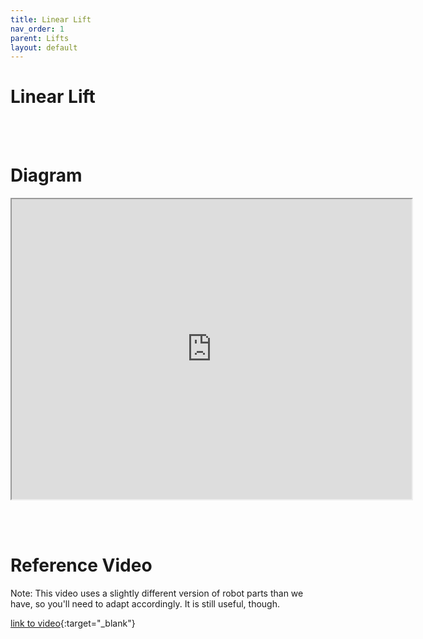 ```yaml
---
title: Linear Lift
nav_order: 1
parent: Lifts
layout: default
---
```


# Linear Lift

<br><br>

# Diagram

<iframe allowfullscreen="allowfullscreen" height="480" src="https://instructions.online/?id=4063-vex-exp-linear-lift" title="Linear Lifts" width="640"></iframe>

<br><br>

# Reference Video

Note: This video uses a slightly different version of robot parts than we have, so you'll need to adapt accordingly. It is still useful, though.

[link to video](https://www.youtube.com/watch?v=GwvHStrcXWU&list=PLYZlZ-HVwqm4-iTDcZ4YVJ340yVCvwmbU&index=2){:target="\_blank"}
